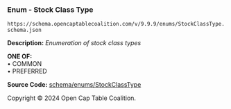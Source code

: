 ### Enum - Stock Class Type

`https://schema.opencaptablecoalition.com/v/9.9.9/enums/StockClassType.schema.json`

**Description:** _Enumeration of stock class types_

**ONE OF:**</br>&bull; COMMON </br>&bull; PREFERRED

**Source Code:** [schema/enums/StockClassType](../../../../schema/enums/StockClassType.schema.json)

Copyright © 2024 Open Cap Table Coalition.
